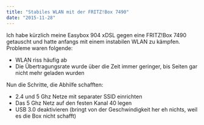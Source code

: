 ```yaml
---
title: "Stabiles WLAN mit der FRITZ!Box 7490"
date: "2015-11-28"
---
```


Ich habe kürzlich meine Easybox 904 xDSL gegen eine FRITZ!Box 7490 getauscht und hatte anfangs mit einem instabilen WLAN zu kämpfen. Probleme waren folgende:

- WLAN riss häufig ab
- Die Übertragungsrate wurde über die Zeit immer geringer, bis Seiten gar nicht mehr geladen wurden

Nun die Schritte, die Abhilfe schafften:

- 2.4 und 5 Ghz Netze mit separater SSID einrichten
- Das 5 Ghz Netz auf den festen Kanal 40 legen
- USB 3.0 deaktivieren (bringt von der Geschwindigkeit her eh nichts, weil es die Box nicht schafft)
